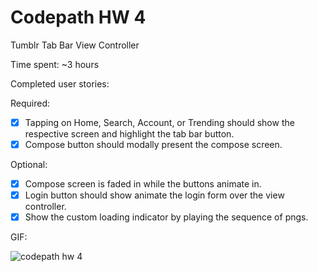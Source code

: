 # Codepath HW 4
Tumblr Tab Bar View Controller

Time spent: ~3 hours

Completed user stories:

Required:

- [x] Tapping on Home, Search, Account, or Trending should show the respective screen and highlight the tab bar button.
- [x] Compose button should modally present the compose screen.

Optional:

- [x] Compose screen is faded in while the buttons animate in.
- [x] Login button should show animate the login form over the view controller.
- [x] Show the custom loading indicator by playing the sequence of pngs.

GIF:

![codepath hw 4](https://cloud.githubusercontent.com/assets/1860265/13381989/e6c33e9c-de1e-11e5-8795-ebf911959205.gif)

